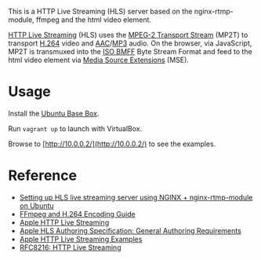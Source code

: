 This is a HTTP Live Streaming (HLS) server based on the nginx-rtmp-module, ffmpeg and the html video element.

[HTTP Live Streaming](https://en.wikipedia.org/wiki/HTTP_Live_Streaming) (HLS) uses the [MPEG-2 Transport Stream](https://en.wikipedia.org/wiki/MPEG_transport_stream) (MP2T) to transport [H.264](https://en.wikipedia.org/wiki/H.264/MPEG-4_AVC) video and [AAC](https://en.wikipedia.org/wiki/Advanced_Audio_Coding)/[MP3](https://en.wikipedia.org/wiki/MP3) audio. On the browser, via JavaScript, MP2T is transmuxed into the [ISO BMFF](https://en.wikipedia.org/wiki/ISO_base_media_file_format) Byte Stream Format and feed to the html video element via [Media Source Extensions](https://en.wikipedia.org/wiki/Media_Source_Extensions) (MSE).

# Usage

Install the [Ubuntu Base Box](https://github.com/rgl/ubuntu-vagrant).

Run `vagrant up` to launch with VirtualBox.

Browse to [http://10.0.0.2/](http://10.0.0.2/) to see the examples.

# Reference

* [Setting up HLS live streaming server using NGINX + nginx-rtmp-module on Ubuntu](https://docs.peer5.com/guides/setting-up-hls-live-streaming-server-using-nginx/)
* [FFmpeg and H.264 Encoding Guide](https://trac.ffmpeg.org/wiki/Encode/H.264)
* [Apple HTTP Live Streaming](https://developer.apple.com/streaming/)
* [Apple HLS Authoring Specification: General Authoring Requirements](https://developer.apple.com/library/content/documentation/General/Reference/HLSAuthoringSpec/Requirements.html)
* [Apple HTTP Live Streaming Examples](https://developer.apple.com/streaming/examples/)
* [RFC8216: HTTP Live Streaming](https://tools.ietf.org/html/rfc8216)
